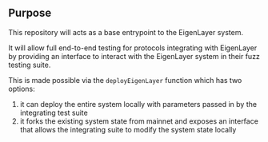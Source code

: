 ## Purpose

This repository will acts as a base entrypoint to the EigenLayer system.

It will allow full end-to-end testing for protocols integrating with EigenLayer by providing an interface to interact with the EigenLayer system in their fuzz testing suite.

This is made possible via the `deployEigenLayer` function which has two options: 
1. it can deploy the entire system locally with parameters passed in by the integrating test suite
2. it forks the existing system state from mainnet and exposes an interface that allows the integrating suite to modify the system state locally
